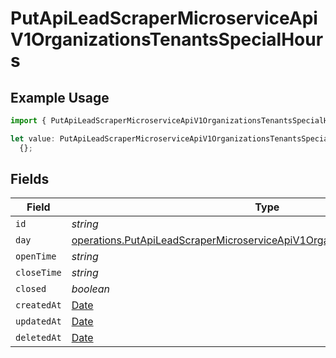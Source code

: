 # PutApiLeadScraperMicroserviceApiV1OrganizationsTenantsSpecialHours

## Example Usage

```typescript
import { PutApiLeadScraperMicroserviceApiV1OrganizationsTenantsSpecialHours } from "oppulence-backend-sdk/models/operations";

let value: PutApiLeadScraperMicroserviceApiV1OrganizationsTenantsSpecialHours =
  {};
```

## Fields

| Field                                                                                                                                                                      | Type                                                                                                                                                                       | Required                                                                                                                                                                   | Description                                                                                                                                                                |
| -------------------------------------------------------------------------------------------------------------------------------------------------------------------------- | -------------------------------------------------------------------------------------------------------------------------------------------------------------------------- | -------------------------------------------------------------------------------------------------------------------------------------------------------------------------- | -------------------------------------------------------------------------------------------------------------------------------------------------------------------------- |
| `id`                                                                                                                                                                       | *string*                                                                                                                                                                   | :heavy_minus_sign:                                                                                                                                                         | N/A                                                                                                                                                                        |
| `day`                                                                                                                                                                      | [operations.PutApiLeadScraperMicroserviceApiV1OrganizationsTenantsTenantsDay](../../models/operations/putapileadscrapermicroserviceapiv1organizationstenantstenantsday.md) | :heavy_minus_sign:                                                                                                                                                         | N/A                                                                                                                                                                        |
| `openTime`                                                                                                                                                                 | *string*                                                                                                                                                                   | :heavy_minus_sign:                                                                                                                                                         | N/A                                                                                                                                                                        |
| `closeTime`                                                                                                                                                                | *string*                                                                                                                                                                   | :heavy_minus_sign:                                                                                                                                                         | N/A                                                                                                                                                                        |
| `closed`                                                                                                                                                                   | *boolean*                                                                                                                                                                  | :heavy_minus_sign:                                                                                                                                                         | N/A                                                                                                                                                                        |
| `createdAt`                                                                                                                                                                | [Date](https://developer.mozilla.org/en-US/docs/Web/JavaScript/Reference/Global_Objects/Date)                                                                              | :heavy_minus_sign:                                                                                                                                                         | N/A                                                                                                                                                                        |
| `updatedAt`                                                                                                                                                                | [Date](https://developer.mozilla.org/en-US/docs/Web/JavaScript/Reference/Global_Objects/Date)                                                                              | :heavy_minus_sign:                                                                                                                                                         | N/A                                                                                                                                                                        |
| `deletedAt`                                                                                                                                                                | [Date](https://developer.mozilla.org/en-US/docs/Web/JavaScript/Reference/Global_Objects/Date)                                                                              | :heavy_minus_sign:                                                                                                                                                         | N/A                                                                                                                                                                        |